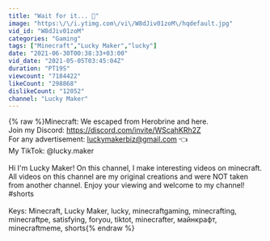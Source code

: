 ```yaml
---
title: "Wait for it... 🤯"
image: "https:\/\/i.ytimg.com\/vi\/W8dJiv01zoM\/hqdefault.jpg"
vid_id: "W8dJiv01zoM"
categories: "Gaming"
tags: ["Minecraft","Lucky Maker","lucky"]
date: "2021-06-30T00:38:33+03:00"
vid_date: "2021-05-05T03:45:04Z"
duration: "PT19S"
viewcount: "7184422"
likeCount: "298868"
dislikeCount: "12052"
channel: "Lucky Maker"
---
```

{% raw %}Minecraft: We escaped from Herobrine and here.<br />Join my Discord: <a rel="nofollow" target="blank" href="https://discord.com/invite/WScahKRh2Z">https://discord.com/invite/WScahKRh2Z</a><br />For any advertisement: luckymakerbiz@gmail.com 👈<br />My TikTok: @lucky.maker<br /><br />Hi I'm Lucky Maker! On this channel, I make interesting videos on minecraft. All videos on this channel are my original creations and were NOT taken from another channel. Enjoy your viewing and welcome to my channel! #shorts<br /><br />Keys: Minecraft, Lucky Maker, lucky, minecraftgaming, minecrafting, minecraftpe, satisfying, foryou, tiktot, minecrafter, майнкрафт, minecraftmeme, shorts{% endraw %}
